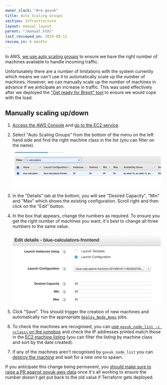 ```yaml
---
owner_slack: "#re-govuk"
title: Auto Scaling Groups
section: Infrastructure
layout: manual_layout
parent: "/manual.html"
last_reviewed_on: 2019-09-11
review_in: 6 months
---
```


In AWS, [we use auto scaling groups][asg] to ensure we have the right number of
machines available to handle incoming traffic.

Unfortunately there are a number of limitations with the system currently which
means we can't use it to automatically scale up the number of machines.
However, we can manually scale up the number of machines in advance if we
anticipate an increase in traffic. This was used effectively after we deployed
the ["Get ready for Brexit" tool][brexit-tool] to ensure we would cope with
the load.

[asg]: https://docs.aws.amazon.com/autoscaling/ec2/userguide/AutoScalingGroup.html
[brexit-tool]: https://www.gov.uk/get-ready-brexit-check

## Manually scaling up/down

1. [Access the AWS Console][aws-console] and [go to the EC2 service][ec2-home].

2. Select "Auto Scaling Groups" from the bottom of the menu on the left hand
   side and find the right machine class in the list (you can filter on the
   name).

   ![Filtering auto-scaling groups](images/auto-scaling-groups-filter.png)

3. In the "Details" tab at the bottom, you will see "Desired Capacity", "Min"
   and "Max" which shows the existing configuration. Scroll right and then
   click on the "Edit" button.

4. In the box that appears, change the numbers as required. To ensure you get
   the right number of machines you want, it's best to change all three numbers
   to the same value.

   ![Editing auto-scaling groups](images/auto-scaling-groups-edit.png)

5. Click "Save". This should trigger the creation of new machines and
   automatically run the appropriate [`Deploy_Node_Apps`][deploy-node-apps]
   jobs.

6. To check the machines are recognised, you can [use
   `govuk_node_list -c <class>` on the jumpbox][jumpbox] and check the IP
   addresses printed match those in the [EC2 machine listing][ec2-machines]
   (you can filter the listing by machine class and sort by the date created).

7. If any of the machines aren't recognised by `govuk_node_list` you can
   [destroy the machine][reprovision] and wait for a new one to spawn.

If you anticipate this change being permanent, you [should make sure to raise a
PR against govuk-aws-data][pr] once it's all working to ensure the number
doesn't get put back to the old value if Terraform gets deployed.

[aws-console]: /manual/aws-console-access.html
[ec2-home]: https://eu-west-1.console.aws.amazon.com/ec2/home?region=eu-west-1
[ec2-machines]: https://eu-west-1.console.aws.amazon.com/ec2/v2/home?region=eu-west-1#Instances:sort=tag:Name
[jumpbox]: /manual/howto-ssh-to-machines-in-aws.html#jumpbox
[deploy-node-apps]: https://deploy.blue.production.govuk.digital/job/Deploy_Node_Apps/
[reprovision]: /manual/reprovision.html#aws
[pr]: https://github.com/alphagov/govuk-aws-data/pull/562
